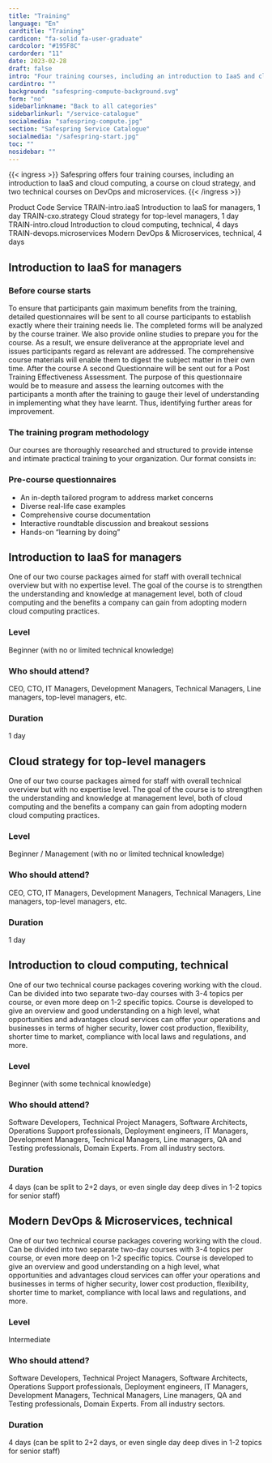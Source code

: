 ```yaml
---
title: "Training"
language: "En"
cardtitle: "Training"
cardicon: "fa-solid fa-user-graduate"
cardcolor: "#195F8C"
cardorder: "11"
date: 2023-02-28
draft: false
intro: "Four training courses, including an introduction to IaaS and cloud computing"
cardintro: ""
background: "safespring-compute-background.svg"
form: "no"
sidebarlinkname: "Back to all categories"
sidebarlinkurl: "/service-catalogue"
socialmedia: "safespring-compute.jpg"
section: "Safespring Service Catalogue"
socialmedia: "/safespring-start.jpg"
toc: ""
nosidebar: ""
---
```


{{< ingress >}}
Safespring offers four training courses, including an introduction to IaaS and cloud computing, a course on cloud strategy, and two technical courses on DevOps and microservices.
{{< /ingress >}}

Product Code	Service
TRAIN-intro.iaaS	Introduction to IaaS for managers, 1 day
TRAIN-cxo.strategy	Cloud strategy for top-level managers, 1 day
TRAIN-intro.cloud	Introduction to cloud computing, technical, 4 days
TRAIN-devops.microservices	Modern DevOps & Microservices, technical, 4 days

## Introduction to IaaS for managers

### Before course starts 
To ensure that participants gain maximum benefits from the training, detailed questionnaires will be sent to all course participants to establish exactly where their training needs lie. The completed forms will be analyzed by the course trainer. We also provide online studies to prepare you for the course.
As a result, we ensure deliverance at the appropriate level and issues participants regard as relevant are addressed. The comprehensive course materials will enable them to digest the subject matter in their own time. After the course A second Questionnaire will be sent out for a Post Training Effectiveness Assessment. The purpose of this questionnaire would be to measure and assess the learning outcomes with the participants a month after the training to gauge their level of understanding in implementing what they have learnt. Thus, identifying further areas for improvement.

### The training program methodology 
Our courses are thoroughly researched and structured to provide intense and intimate practical training to your organization. Our format consists in:

### Pre-course questionnaires
- An in-depth tailored program to address market concerns
- Diverse real-life case examples
- Comprehensive course documentation
- Interactive roundtable discussion and breakout sessions
- Hands-on “learning by doing”

## Introduction to IaaS for managers
One of our two course packages aimed for staff with overall technical overview but with no expertise level. The goal of the course is to strengthen the understanding and knowledge at management level, both of cloud computing and the benefits a company can gain from adopting modern cloud computing practices.

### Level	
Beginner (with no or limited technical knowledge)

### Who should attend?	
CEO, CTO, IT Managers, Development Managers, Technical Managers, Line managers, top-level managers, etc.

### Duration	
1 day

## Cloud strategy for top-level managers
One of our two course packages aimed for staff with overall technical overview but with no expertise level. The goal of the course is to strengthen the understanding and knowledge at management level, both of cloud computing and the benefits a company can gain from adopting modern cloud computing practices.

### Level	
Beginner / Management (with no or limited technical knowledge)

### Who should attend?	
CEO, CTO, IT Managers, Development Managers, Technical Managers, Line managers, top-level managers, etc.

### Duration	
1 day

## Introduction to cloud computing, technical
One of our two technical course packages covering working with the cloud. Can be divided into two separate two-day courses with 3-4 topics per course, or even more deep on 1-2 specific topics. Course is developed to give an overview and good understanding on a high level, what opportunities and advantages cloud services can offer your operations and businesses in terms of higher security, lower cost production, flexibility, shorter time to market, compliance with local laws and regulations, and more.

### Level	
Beginner (with some technical knowledge)

### Who should attend?	
Software Developers, Technical Project Managers, Software Architects, Operations Support professionals, Deployment engineers, IT Managers, Development Managers, Technical Managers, Line managers, QA and Testing professionals, Domain Experts. From all industry sectors.

### Duration	
4 days (can be split to 2+2 days, or even single day deep dives in 1-2 topics for senior staff)

## Modern DevOps & Microservices, technical
One of our two technical course packages covering working with the cloud. Can be divided into two separate two-day courses with 3-4 topics per course, or even more deep on 1-2 specific topics. Course is developed to give an overview and good understanding on a high level, what opportunities and advantages cloud services can offer your operations and businesses in terms of higher security, lower cost production, flexibility, shorter time to market, compliance with local laws and regulations, and more.

### Level	
Intermediate

### Who should attend?	
Software Developers, Technical Project Managers, Software Architects, Operations Support professionals, Deployment engineers, IT Managers, Development Managers, Technical Managers, Line managers, QA and Testing professionals, Domain Experts. From all industry sectors.

### Duration	
4 days (can be split to 2+2 days, or even single day deep dives in 1-2 topics for senior staff)
